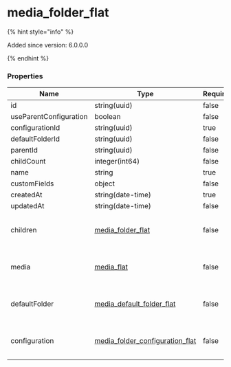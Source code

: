 
# media_folder_flat

{% hint style="info" %}

Added since version: 6.0.0.0

{% endhint %}

### Properties

|Name|Type|Required|Restrictions|Description|
|---|---|---|---|---|
|id|string(uuid)|false|none|none|
|useParentConfiguration|boolean|false|none|none|
|configurationId|string(uuid)|true|none|none|
|defaultFolderId|string(uuid)|false|none|none|
|parentId|string(uuid)|false|none|none|
|childCount|integer(int64)|false|read-only|none|
|name|string|true|none|none|
|customFields|object|false|none|none|
|createdAt|string(date-time)|true|read-only|none|
|updatedAt|string(date-time)|false|read-only|none|
|children|[media_folder_flat](/schema/media_folder_flat.md)|false|none|Added since version: 6.0.0.0|
|media|[media_flat](/schema/media_flat.md)|false|none|Added since version: 6.0.0.0|
|defaultFolder|[media_default_folder_flat](/schema/media_default_folder_flat.md)|false|none|Added since version: 6.0.0.0|
|configuration|[media_folder_configuration_flat](/schema/media_folder_configuration_flat.md)|false|none|Added since version: 6.0.0.0|
